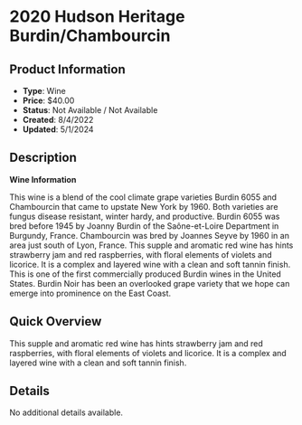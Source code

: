 # 2020 Hudson Heritage Burdin/Chambourcin

## Product Information
- **Type**: Wine
- **Price**: $40.00
- **Status**: Not Available / Not Available
- **Created**: 8/4/2022
- **Updated**: 5/1/2024

## Description
<p><strong>Wine Information</strong></p>
<p>This wine is a blend of the cool climate grape varieties&nbsp;<span class="il">Burdin</span>&nbsp;6055 and Chambourcin that came to upstate New York by 1960. Both varieties are fungus disease resistant, winter hardy, and productive.&nbsp;<span class="il">Burdin</span>&nbsp;6055 was bred before 1945 by Joanny&nbsp;<span class="il">Burdin</span>&nbsp;of the Sa&ocirc;ne-et-Loire Department in Burgundy, France. Chambourcin was bred by Joannes Seyve by 1960 in an area just south of Lyon, France. This supple and aromatic red wine has hints strawberry jam and red raspberries, with floral elements of violets and licorice. It is a complex and layered wine with a clean and soft tannin finish. This is one of the first commercially produced&nbsp;<span class="il">Burdin</span>&nbsp;wines in the United States.&nbsp;<span class="il">Burdin</span>&nbsp;Noir has been an overlooked grape variety that we hope can emerge into prominence on the East Coast.</p>

## Quick Overview
This supple and aromatic red wine has hints strawberry jam and red raspberries, with floral elements of violets and licorice. It is a complex and layered wine with a clean and soft tannin finish.

## Details
No additional details available.
